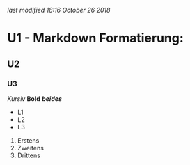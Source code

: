 <i class='last-modified'>last modified 18:16 October 26 2018</i>
# U1 - Markdown Formatierung:
## U2
### U3

*Kursiv*
**Bold**
***beides***

- L1
- L2
- L3

1. Erstens
2. Zweitens
3. Drittens

